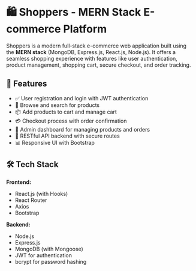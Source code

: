 # 🛍️ Shoppers - MERN Stack E-commerce Platform

Shoppers is a modern full-stack e-commerce web application built using the **MERN stack** (MongoDB, Express.js, React.js, Node.js). It offers a seamless shopping experience with features like user authentication, product management, shopping cart, secure checkout, and order tracking.

## 🚀 Features

- ✅ User registration and login with JWT authentication
- 🛒 Browse and search for products
- 📦 Add products to cart and manage cart
- 💳 Checkout process with order confirmation
- 🧾 Admin dashboard for managing products and orders
- 📁 RESTful API backend with secure routes
- 📊 Responsive UI with Bootstrap

## 🛠️ Tech Stack

**Frontend:**
- React.js (with Hooks)
- React Router
- Axios
- Bootstrap

**Backend:**
- Node.js
- Express.js
- MongoDB (with Mongoose)
- JWT for authentication
- bcrypt for password hashing


